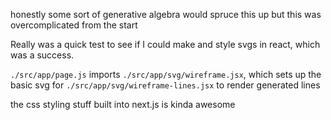 honestly some sort of generative algebra would spruce this up
but this was overcomplicated from the start

Really was a quick test to see if I could make and style svgs in react,
    which was a success.

`./src/app/page.js` imports
    `./src/app/svg/wireframe.jsx`, which sets up the basic svg for
        `./src/app/svg/wireframe-lines.jsx` to render generated lines

the css styling stuff built into next.js is kinda awesome
